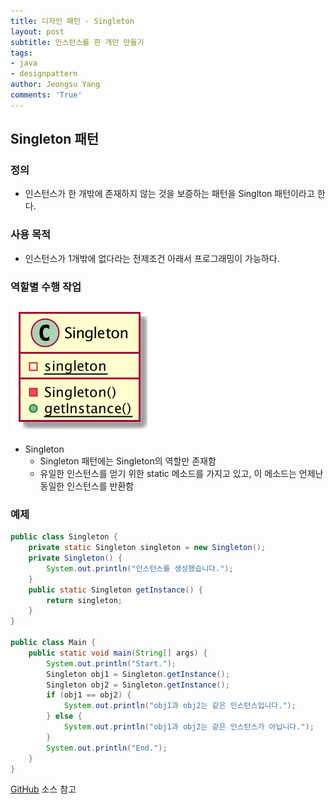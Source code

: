 ```yaml
---
title: 디자인 패턴 - Singleton
layout: post
subtitle: 인스턴스를 한 개만 만들기
tags:
- java
- designpattern
author: Jeongsu Yang
comments: 'True'
---
```


## Singleton 패턴

### 정의

* 인스턴스가 한 개밖에 존재하지 않는 것을 보증하는 패턴을 Singlton 패턴이라고 한다.

### 사용 목적

* 인스턴스가 1개밖에 없다라는 전제조건 아래서 프로그래밍이 가능하다.

### 역할별 수행 작업

![Singleton](/assets/post/designpattern/Singleton.png)

* Singleton
  * Singleton 패턴에는 Singleton의 역할만 존재함
  * 유일한 인스턴스를 얻기 위한 static 메소드를 가지고 있고, 이 메소드는 언제난 동일한 인스턴스를 반환함

### 예제

```java
public class Singleton {
    private static Singleton singleton = new Singleton();
    private Singleton() {
        System.out.println("인스턴스를 생성했습니다.");
    }
    public static Singleton getInstance() {
        return singleton;
    }
}

public class Main {
    public static void main(String[] args) {
        System.out.println("Start.");
        Singleton obj1 = Singleton.getInstance();
        Singleton obj2 = Singleton.getInstance();
        if (obj1 == obj2) {
            System.out.println("obj1과 obj2는 같은 인스턴스입니다.");
        } else {
            System.out.println("obj1과 obj2는 같은 인스턴스가 아닙니다.");
        }
        System.out.println("End.");
    }
}
```

[GitHub](https://github.com/jsyang-dev/study-designpattern/tree/master/src/me/study/pattern/singleton/example) 소스 참고
